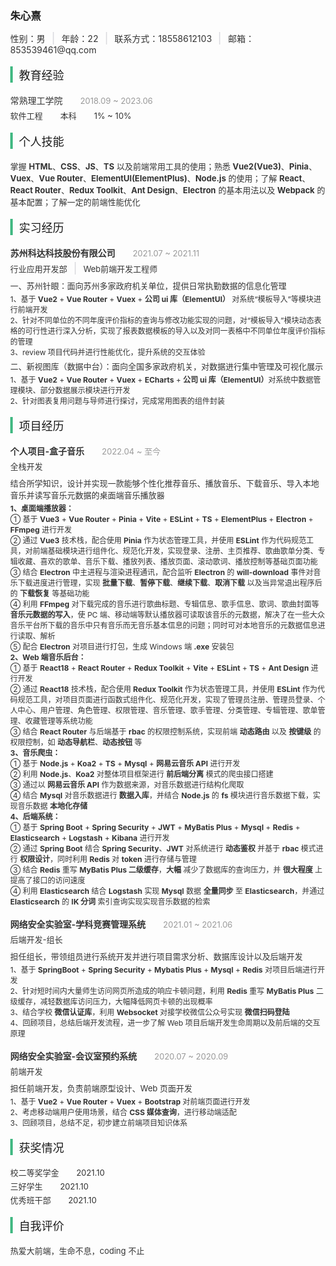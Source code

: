 <!DOCTYPE html>
<html lang="en">
    <head>
   

<!DOCTYPE html>
<html lang="en">
	<head>
		<meta charset="UTF-8" />
		<meta http-equiv="X-UA-Compatible" content="IE=edge" />
		<meta name="viewport" content="width=device-width, initial-scale=1.0" />
		<title>朱心熹-个人简历</title>
		<style>
			body, html {
                margin: 0;
            }
			.name {
				margin: 15px 0;
			}
			.split {
				display: inline-block;
				margin: 0 8px;
				width: 2px;
				height: 20px;
				background-color: #e3e3e6;
				vertical-align: bottom;
			}
			.color-black {
				color: #333;
			}
			.title {
				margin: 18px 0 18px;
				border-left: 4px solid #42b983;
			}
			.title-font {
				padding: 0 10px;
				font-size: 18px;
			}
			.gray-font {
				padding-left: 24px;
				color: #999;
				font-size: 13px;
			}
			.simple-fort {
				color: #333;
				font-size: 13px;
			}
			.small-font {
				color: #333;
				font-size: 12px;
			}
			.padding-left-24px {
				padding-left: 24px;
			}
			.margin-0px {
				margin: 0;
			}
			.margin-top-5px {
				margin-top: 5px;
			}
			.margin-top-8px {
				margin: 8px 0 0 0;
			}
			.margin-top-3px {
				margin: 3px 0 0 0;
			}
			.margin-top-3px {
				margin: 3px 0 0 0;
			}
			.color-gray {
				color: #999;
			}
			.margin-top-18px {
				margin-top: 18px;
			}
		</style>
	</head>
	<body>
		<div class="info">
			<h3 class="name">朱心熹</h3>
			<div>
				<span class="color-black">性别：男</span>
				<span class="split"></span>
				<span class="color-black">年龄：22</span>
				<span class="split"></span>
				<span class="color-black">联系方式：18558612103</span>
				<span class="split"></span>
				<span class="color-black">邮箱：853539461@qq.com</span>
			</div>
		</div>
		<div class="education">
			<div class="title">
				<span class="title-font">教育经验</span>
			</div>
			<div class="content">
				<div>
					<span class="color-black">常熟理工学院</span>
					<span class="gray-font">2018.09 ~ 2023.06</span>
				</div>
				<div class="margin-top-5px">
					<span class="simple-fort">软件工程</span>
					<span class="simple-fort padding-left-24px">本科</span>
					<span class="simple-fort padding-left-24px">1% ~ 10%</span>
				</div>
			</div>
		</div>
		<div class="skill">
			<div class="title">
				<span class="title-font">个人技能</span>
			</div>
			<div class="content">
				<div class="margin-0px simple-fort row">
                   掌握 <strong>HTML</strong>、<strong>CSS</strong>、<strong>JS</strong>、<strong>TS</strong> 以及前端常用工具的使用；熟悉 <strong>Vue2(Vue3)</strong>、<strong>Pinia</strong>、<strong>Vuex</strong>、<strong>Vue Router</strong>、<strong>ElementUI(ElementPlus)</strong>、<strong>Node.js</strong> 的使用；了解 <strong>React</strong>、<strong>React Router</strong>、<strong>Redux Toolkit</strong>、<strong>Ant Design</strong></strong>、<strong>Electron</strong> 的基本用法以及 <strong>Webpack</strong> 的基本配置；了解一定的前端性能优化
                </div>
			</div>
		</div>
		<div class="practice">
			<div class="title">
				<span class="title-font">实习经历</span>
			</div>
			<div class="content">
				<div>
					<strong class="color-black">苏州科达科技股份有限公司</strong>
					<span class="gray-font">2021.07 ~ 2021.11</span>
				</div>
				<div class="margin-top-5px">
					<span class="simple-fort">行业应用开发部</span>
					<span class="split"></span>
					<span class="simple-fort">Web前端开发工程师</span>
				</div>
				<div class="simple-fort margin-top-8px">
					一、苏州针眼：面向苏州多家政府机关单位，提供日常执勤数据的信息化管理
				</div>
				<div class="small-font margin-top-3px">
					1、基于 <strong>Vue2</strong> + <strong>Vue Router</strong> + <strong>Vuex</strong> + <strong>公司 ui 库（ElementUI）</strong> 对系统“模板导入”等模块进行前端开发
				</div>
				<div class="margin-0px small-font">
					2、针对不同单位的不同年度评价指标的查询与修改功能实现的问题，对“模板导入”模块动态表格的可行性进行深入分析，实现了报表数据模板的导入以及对同一表格中不同单位年度评价指标的管理
				</div>
				<div class="margin-0px small-font">3、review 项目代码并进行性能优化，提升系统的交互体验</div>
				<div class="margin-top-5px simple-fort">
					二、新视图库（数据中台）：面向全国多家政府机关，对数据进行集中管理及可视化展示
				</div>
				<div class="small-font margin-top-3px">
					1、基于 <strong>Vue2</strong> + <strong>Vue Router</strong> + <strong>Vuex</strong> + <strong>ECharts</strong> + <strong>公司 ui 库（ElementUI）</strong>对系统中数据管理模块、部分数据展示模块进行开发
				</div>
				<div class="margin-0px small-font">2、针对图表复用问题与导师进行探讨，完成常用图表的组件封装</div>
			</div>
		</div>
		<div class="project">
			<div class="title">
				<span class="title-font">项目经历</span>
			</div>
			<div class="content">
				<div>
					<div>
						<strong class="color-black">个人项目-盒子音乐</strong>
						<span class="gray-font">2022.04 ~ 至今</span>
					</div>
					<div class="margin-top-5px">
						<span class="simple-fort">全栈开发</span>
					</div>
					<div class="simple-fort margin-top-8px">
						结合所学知识，设计并实现一款能够个性化推荐音乐、播放音乐、下载音乐、导入本地音乐并读写音乐元数据的桌面端音乐播放器
					</div>
					<div class="small-font margin-top-3px">
						<strong>1、桌面端播放器：</strong>
						<br>
						① 基于 <strong>Vue3</strong> + <strong>Vue Router</strong> + <strong>Pinia</strong> + <strong>Vite</strong> + <strong>ESLint</strong> + <strong>TS</strong> + <strong>ElementPlus</strong> + <strong>Electron</strong> + <strong>FFmpeg</strong> 进行开发
						<br>
						② 通过 <strong>Vue3</strong> 技术栈，配合使用 <strong>Pinia</strong> 作为状态管理工具，并使用 <strong>ESLint</strong> 作为代码规范工具，对前端基础模块进行组件化、规范化开发，实现登录、注册、主页推荐、歌曲歌单分类、专辑收藏、喜欢的歌单、音乐下载、播放列表、播放页面、滚动歌词、播放控制等基础页面功能
						<br>
						③ 结合 <strong>Electron</strong> 中主进程与渲染进程通讯，配合监听 <strong>Electron</strong> 的 <strong>will-download</strong> 事件对音乐下载进度进行管理，实现 <strong>批量下载</strong>、<strong>暂停下载</strong>、<strong>继续下载</strong>、<strong>取消下载</strong> 以及当异常退出程序后的 <strong>下载恢复</strong> 等基础功能
						<br>
						④ 利用 <strong>FFmpeg</strong> 对下载完成的音乐进行歌曲标题、专辑信息、歌手信息、歌词、歌曲封面等 <strong>音乐元数据的写入</strong>，使 PC 端、移动端等默认播放器可读取该音乐的元数据，解决了在一些大众音乐平台所下载的音乐中只有音乐而无音乐基本信息的问题；同时可对本地音乐的元数据信息进行读取、解析
						<br>
						⑤ 配合 <strong>Electron</strong> 对项目进行打包，生成 Windows 端 <strong>.exe</strong> 安装包
					</div>
					<div class="margin-0px small-font">
						<strong>2、Web 端音乐后台：</strong>
						<br>
						① 基于 <strong>React18</strong> + <strong>React Router</strong> + <strong>Redux Toolkit</strong> + <strong>Vite</strong> + <strong>ESLint</strong> + <strong>TS</strong> + <strong>Ant Design</strong> 进行开发
						<br> 
						② 通过 <strong>React18</strong> 技术栈，配合使用 <strong>Redux Toolkit</strong> 作为状态管理工具，并使用 <strong>ESLint</strong> 作为代码规范工具，对项目页面进行函数式组件化、规范化开发，实现了管理员注册、管理员登录、个人中心、用户管理、角色管理、权限管理、音乐管理、歌手管理、分类管理、专辑管理、歌单管理、收藏管理等系统功能
						<br>
						③ 结合 <strong>React Router</strong> 与后端基于 <strong>rbac</strong> 的权限控制系统，实现前端 <strong>动态路由</strong> 以及 <strong>按键级</strong> 的权限控制，如 <strong>动态导航栏</strong>、<strong>动态按钮</strong> 等
					</div>
					<div class="margin-0px small-font">
						<strong>3、音乐爬虫：</strong>
						<br>
						① 基于 <strong>Node.js</strong> + <strong>Koa2</strong> + <strong>TS</strong> + <strong>Mysql</strong> + <strong>网易云音乐 API</strong> 进行开发
						<br> 
						② 利用 <strong>Node.js</strong>、<strong>Koa2</strong> 对整体项目框架进行 <strong>前后端分离</strong> 模式的爬虫接口搭建
						<br>
						③ 通过以 <strong>网易云音乐 API</strong> 作为数据来源，对音乐数据进行结构化爬取
						<br>
						④ 结合 <strong>Mysql</strong> 对音乐数据进行 <strong>数据入库</strong>，并结合 <strong>Node.js</strong> 的 <strong>fs</strong> 模块进行音乐数据下载，实现音乐数据 <strong>本地化存储</strong>
					</div>
					<div class="margin-0px small-font">
						<strong>4、后端系统：</strong>
						<br>
						① 基于 <strong>Spring Boot</strong> + <strong>Spring Security</strong> + <strong>JWT</strong> + <strong>MyBatis Plus</strong> + <strong>Mysql</strong> + <strong>Redis</strong> + <strong>Elasticsearch</strong> + <strong>Logstash</strong> + <strong>Kibana</strong> 进行开发
						<br>
						② 通过 <strong>Spring Boot</strong> 结合 <strong>Spring Security</strong>、<strong>JWT</strong> 对系统进行 <strong>动态鉴权</strong> 并基于 <strong>rbac</strong> 模式进行 <strong>权限设计</strong>，同时利用 <strong>Redis</strong> 对 <strong>token</strong> 进行存储与管理
						<br>
						③ 结合 <strong>Redis</strong> 重写 <strong>MyBatis Plus 二级缓存</strong>，<strong>大幅</strong> 减少了数据库的查询压力，并 <strong>很大程度</strong> 上提高了接口的访问速度
						<br>
						④ 利用 <strong>Elasticsearch</strong> 结合 <strong>Logstash</strong> 实现 <strong>Mysql</strong> 数据 <strong>全量同步</strong> 至 <strong>Elasticsearch</strong>，并通过 <strong>Elasticsearch</strong> 的 <strong>IK 分词</strong> 索引查询实现实现音乐数据的检索
					</div>
				</div>
				<div class="margin-top-18px">
					<div>
						<strong class="color-black">网络安全实验室-学科竞赛管理系统</strong>
						<span class="gray-font">2021.01 ~ 2021.06</span>
					</div>
					<div class="margin-top-5px">
						<span class="simple-fort">后端开发-组长</span>
					</div>
					<div class="simple-fort margin-top-8px">
						担任组长，带领组员进行系统开发并进行项目需求分析、数据库设计以及后端开发
					</div>
					<div class="small-font margin-top-3px">
						1、基于 <strong>SpringBoot</strong> + <strong>Spring Security</strong> + <strong>Mybatis Plus</strong> + <strong>Mysql</strong> + <strong>Redis</strong>
						对项目后端进行开发
					</div>
					<div class="margin-0px small-font">
						2、针对短时间内大量师生访问网页所造成的响应卡顿问题，利用 <strong>Redis</strong> 重写 <strong>MyBatis Plus</strong> 二级缓存，减轻数据库访问压力，大幅降低网页卡顿的出现概率
					</div>
					<div class="margin-0px small-font">
						3、结合学校 <strong>微信认证库</strong>，利用 <strong>Websocket</strong> 对接学校微信公众号实现 <strong>微信扫码登陆</strong>
					</div>
					<div class="margin-0px small-font">
						4、回顾项目，总结后端开发流程，进一步了解 Web 项目后端开发生命周期以及前后端的交互原理
					</div>
				</div>
				<div class="margin-top-18px">
					<div>
						<strong class="color-black">网络安全实验室-会议室预约系统</strong>
						<span class="gray-font">2020.07 ~ 2020.09</span>
					</div>
					<div class="margin-top-5px">
						<span class="simple-fort">前端开发</span>
					</div>
					<div class="simple-fort margin-top-8px">担任前端开发，负责前端原型设计、Web 页面开发</div>
					<div class="small-font margin-top-3px">1、基于 <strong>Vue2</strong> + <strong>Vue Router</strong> + <strong>Vuex</strong> + <strong>Bootstrap</strong> 对前端页面进行开发</div>
					<div class="margin-0px small-font">
						2、考虑移动端用户使用场景，结合 <strong>CSS 媒体查询</strong>，进行移动端适配
					</div>
					<div class="margin-0px small-font">
						3、回顾项目，总结不足，初步建立前端项目知识体系
					</div>
				</div>
			</div>
		</div>
		<div class="award">
			<div class="title">
				<span class="title-font">获奖情况</span>
			</div>
			<div class="content">
				<div class="simple-fort">
					<span>校二等奖学金</span>
					<span class="padding-left-24px">2021.10</span>
				</div>
				<div class="simple-fort margin-top-3px">
					<span>三好学生</span>
					<span class="padding-left-24px">2021.10</span>
				</div>
				<div class="simple-fort margin-top-3px">
					<span>优秀班干部</span>
					<span class="padding-left-24px">2021.10</span>
				</div>
			</div>
		</div>
		<div class="comment">
			<div class="title">
				<span class="title-font">自我评价</span>
			</div>
			<div class="content">
				<div class="simple-fort">热爱大前端，生命不息，coding 不止</div>
			</div>
		</div>
	</body>
</html>





